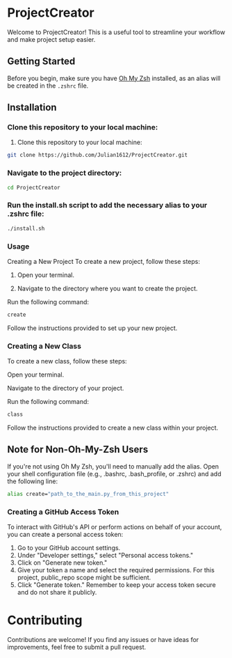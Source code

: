 # ProjectCreator

Welcome to ProjectCreator! This is a useful tool to streamline your workflow and make project setup easier.

## Getting Started

Before you begin, make sure you have [Oh My Zsh](https://ohmyz.sh/) installed, as an alias will be created in the `.zshrc` file.

## Installation

### Clone this repository to your local machine:

1. Clone this repository to your local machine:

```bash
git clone https://github.com/Julian1612/ProjectCreator.git
```
### Navigate to the project directory:

```bash
cd ProjectCreator
```

### Run the install.sh script to add the necessary alias to your .zshrc file:

```bash
./install.sh
```
### Usage
Creating a New Project
To create a new project, follow these steps:

1. Open your terminal.

2. Navigate to the directory where you want to create the project.

Run the following command:

```bash
create
```
Follow the instructions provided to set up your new project.

### Creating a New Class
To create a new class, follow these steps:

Open your terminal.

Navigate to the directory of your project.

Run the following command:

```bash
class
```
Follow the instructions provided to create a new class within your project.

## Note for Non-Oh-My-Zsh Users
If you're not using Oh My Zsh, you'll need to manually add the alias. Open your shell configuration file (e.g., .bashrc, .bash_profile, or .zshrc) and add the following line:

```bash
alias create="path_to_the_main.py_from_this_project"
```

### Creating a GitHub Access Token
To interact with GitHub's API or perform actions on behalf of your account, you can create a personal access token:

1. Go to your GitHub account settings.
2. Under "Developer settings," select "Personal access tokens."
3. Click on "Generate new token."
4. Give your token a name and select the required permissions. For this project, public_repo scope might be sufficient.
5. Click "Generate token."
Remember to keep your access token secure and do not share it publicly.

# Contributing
Contributions are welcome! If you find any issues or have ideas for improvements, feel free to submit a pull request.
